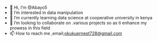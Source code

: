 - 👋 Hi, I’m @Abayo5
- 👀 I’m interested in data manipulation   
- 🌱 I’m currently learning data science at cooperative university in kenya
- 💞️ I’m looking to collaborate on .various projects so as ti enhance my prowess in this field
- 📫 How to reach me ,email;okukuernest728@gmail.com

<!---
Abayo5/Abayo5 is a ✨ special ✨ repository because its `README.md` (this file) appears on your GitHub profile.
You can click the Preview link to take a look at your changes.
--->

